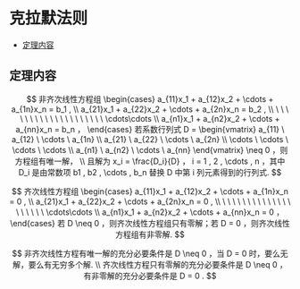 # 克拉默法则

* [定理内容](#定理内容)

## 定理内容

$$
非齐次线性方程组
\begin{cases}
a_{11}x_1 + a_{12}x_2 + \cdots + a_{1n}x_n = b_1 , \\
a_{21}x_1 + a_{22}x_2 + \cdots + a_{2n}x_n = b_2 , \\
\ \ \ \ \ \ \ \ \ \ \ \ \ \ \ \ \ \ \ \ \cdots\cdots \\
a_{n1}x_1 + a_{n2}x_2 + \cdots + a_{nn}x_n = b_n ，
\end{cases}
若系数行列式 D = 
\begin{vmatrix}
a_{11} \ a_{12} \ \cdots \ a_{1n} \\
a_{21} \ a_{22} \ \cdots \ a_{2n} \\
\cdots \ \cdots \ \cdots \ \cdots \\
a_{n1} \ a_{n2} \ \cdots \ a_{nn}
\end{vmatrix}
\neq 0 ，则方程组有唯一解，
\\
且解为 x_i = \frac{D_i}{D} ， i = 1 , 2 , \cdots , n ，其中 D_i 是由常数项 b1 , b2 , \cdots , b_n 替换 D 中第 i 列元素得到的行列式.
$$

$$
齐次线性方程组
\begin{cases}
a_{11}x_1 + a_{12}x_2 + \cdots + a_{1n}x_n = 0 , \\
a_{21}x_1 + a_{22}x_2 + \cdots + a_{2n}x_n = 0 , \\
\ \ \ \ \ \ \ \ \ \ \ \ \ \ \ \ \ \ \ \ \cdots\cdots \\
a_{n1}x_1 + a_{n2}x_2 + \cdots + a_{nn}x_n = 0 ，
\end{cases}
若 D \neq 0 ，则齐次线性方程组只有零解；若 D = 0 ，则齐次线性方程组有非零解.
$$

$$
非齐次线性方程有唯一解的充分必要条件是 D \neq 0 ，当 D = 0 时，要么无解，要么有无穷多个解.
\\
齐次线性方程只有零解的充分必要条件是 D \neq 0 ，有非零解的充分必要条件是 D = 0 .
$$



